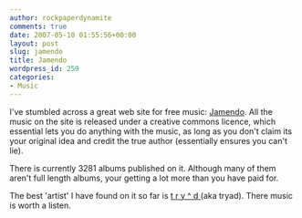 ```yaml
---
author: rockpaperdynamite
comments: true
date: 2007-05-10 01:55:56+00:00
layout: post
slug: jamendo
title: Jamendo
wordpress_id: 259
categories:
- Music
---
```


I've stumbled across a great web site for free music: [Jamendo](http://www.jamendo.com/en/). All the music on the site is released under a creative commons licence, which essential lets you do anything with the music, as long as you don't claim its your original idea and credit the true author (essentially ensures you can't lie).

There is currently 3281 albums published on it. Although many of them aren't full length albums, your getting a lot more than you have paid for.

The best 'artist' I have found on it so far is [t r y ^ d ](http://www.jamendo.com/en/artist/tryad/)(aka tryad). There music is worth a listen.
